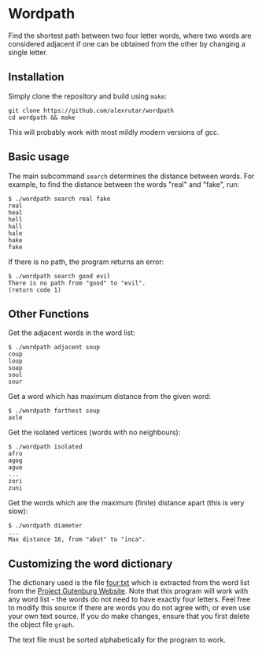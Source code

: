 # Wordpath
Find the shortest path between two four letter words, where two words are considered adjacent if one can be obtained from the other by changing a single letter.

## Installation
Simply clone the repository and build using `make`:
```
git clone https://github.com/alexrutar/wordpath
cd wordpath && make
```
This will probably work with most mildly modern versions of gcc.

## Basic usage
The main subcommand `search` determines the distance between words.
For example, to find the distance between the words "real" and "fake", run:
```
$ ./wordpath search real fake
real
heal
hell
hall
hale
hake
fake
```
If there is no path, the program returns an error:
```
$ ./wordpath search good evil
There is no path from "good" to "evil".
(return code 1)
```

## Other Functions
Get the adjacent words in the word list:
```
$ ./wordpath adjacent soup
coup
loup
soap
soul
sour
```
Get a word which has maximum distance from the given word:
```
$ ./wordpath farthest soup
axle
```
Get the isolated vertices (words with no neighbours):
```
$ ./wordpath isolated
afro
agog
ague
...
zori
zuni
```
Get the words which are the maximum (finite) distance apart (this is very slow):
```
$ ./wordpath diameter
...
Max distance 16, from "abut" to "inca".
```

## Customizing the word dictionary
The dictionary used is the file [four.txt](four.txt) which is extracted from the word list from the [Project Gutenburg Website](http://www.gutenberg.org/ebooks/673).
Note that this program will work with any word list - the words do not need to have exactly four letters.
Feel free to modify this source if there are words you do not agree with, or even use your own text source.
If you do make changes, ensure that you first delete the object file `graph`.

The text file must be sorted alphabetically for the program to work.
